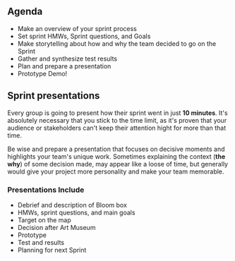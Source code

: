 <!-- ![Ironhack logo](https://i.imgur.com/1QgrNNw.png) -->

<!-- # Bloom Box: Sprint presentations -->

## Agenda

- Make an overview of your sprint process
- Set sprint HMWs, Sprint questions, and Goals
- Make storytelling about how and why the team decided to go on the Sprint
- Gather and synthesize test results
- Plan and prepare a presentation
- Prototype Demo!

## Sprint presentations

Every group is going to present how their sprint went in just **10 minutes**. It's absolutely necessary that you stick to the time limit, as it's proven that your audience or stakeholders can't keep their attention hight for more than that time.

Be wise and prepare a presentation that focuses on decisive moments and highlights your team's unique work. Sometimes explaining the context (**the why**) of some decision made, may appear like a loose of time, but generally would give your project more personality and make your team memorable.

### Presentations Include

- Debrief and description of Bloom box
- HMWs, sprint questions, and main goals
- Target on the map
- Decision after Art Museum
- Prototype
- Test and results
- Planning for next Sprint
